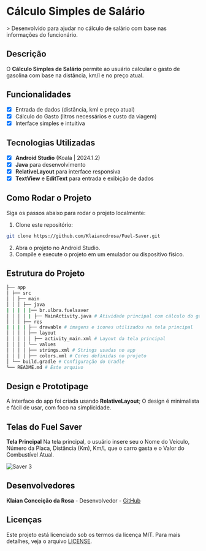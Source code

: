 # **Cálculo Simples de Salário**
&gt; Desenvolvido para ajudar no cálculo de salário com base nas informações do funcionário.

## Descrição
O **Cálculo Simples de Salário** permite ao usuário calcular o gasto de gasolina com base na distãncia, km/l e no preço atual.

## Funcionalidades
- [x] Entrada de dados (distância, kml e preço atual)
- [x] Cálculo do Gasto (litros necessários e custo da viagem)
- [x] Interface simples e intuitiva

## Tecnologias Utilizadas
- [x] **Android Studio** (Koala | 2024.1.2)
- [x] **Java** para desenvolvimento
- [x] **RelativeLayout** para interface responsiva
- [x] **TextView** e **EditText** para entrada e exibição de dados
      
## Como Rodar o Projeto
Siga os passos abaixo para rodar o projeto localmente:

1. Clone este repositório:
```bash
git clone https://github.com/Klaiancdrosa/Fuel-Saver.git
```
2. Abra o projeto no Android Studio.
3. Compile e execute o projeto em um emulador ou dispositivo físico.
   
## Estrutura do Projeto
```bash
├── app
│ ├── src
│ │ ├── main
│ │ │ ├── java
| | | | |── br.ulbra.fuelsaver
│ │ │ │ | ├── MainActivity.java # Atividade principal com cálculo do gasto e litros necessários.
│ │ │ ├── res
| | | | ├── drawable # imagens e icones utilizados na tela principal
│ │ │ │ ├── layout
│ │ │ │ │ ├── activity_main.xml # Layout da tela principal
│ │ │ │ └── values
│ │ │ │ ├── strings.xml # Strings usadas no app
│ │ │ │ ├── colors.xml # Cores definidas no projeto
│ └── build.gradle # Configuração do Gradle
└── README.md # Este arquivo
```

## Design e Prototipage
A interface do app foi criada usando **RelativeLayout**;
O design é minimalista e fácil de usar, com foco na simplicidade.

## Telas do Fuel Saver
**Tela Principal**
Na tela principal, o usuário insere seu o Nome do Veículo, Número da Placa, Distância (Km), Km/L que o carro gasta e o Valor do Combustível Atual.

![Saver 3](https://github.com/user-attachments/assets/02f42aec-8016-45f6-9ccd-49122ce31111)

## Desenvolvedores
**Klaian Conceição da Rosa** - Desenvolvedor - [GitHub](https://github.com/Klaiancdrosa)

## Licenças
Este projeto está licenciado sob os termos da licença MIT. Para mais detalhes, veja o arquivo
[LICENSE](LICENSE).
